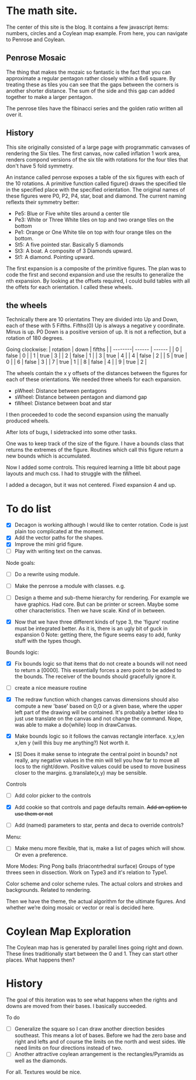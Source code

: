 # The math site.
The center of this site is the blog. It contains a few javascript items: numbers, circles and a Coylean map example. From here, you can navigate to Penrose and Coylean. 

## Penrose Mosaic
The thing that makes the mozaic so fantastic is the fact that you can approximate a regular pentagon rather closely within a 6x6 square. By treating these as tiles you can see that the gaps between the corners is another shorter distance.  The sum of the side and this gap can added together to make a larger pentagon. 

The penrose tiles have the fibinacci series and the golden ratio written all over it.

## History
This site originally consisted of a large page with programmatic canvases of rendering the Six tiles. The first canvas, now called inflation 1 work area, renders compond versions of the six tile with rotations for the four tiles that don't have 5 fold symmetry.

An instance called penrose exposes a table of the six figures with each of the 10 rotations. A primitive function called figure() draws the specified tile in the specified place with the specified orientation. The original names of these figures were P0, P2, P4, star, boat and diamond. The current naming reflexts their symmetry better: 
- Pe5: Blue or Five white tiles around a center tile
- Pe3:  White or Three White tiles on top and two orange tiles on the bottom
- Pe1: Orange or One White tile on top with four orange tiles on the bottom.
- St5: A five pointed star. Basically 5 diamonds
- St3: A boat. A composite of 3 Diamonds upward.
- St1: A diamond. Pointing upward.

The first expansion is a composite of the primitive figures.
The plan was to code the first and second expansion and use the results to generalize the nth expansion. By looking at the offsets required, I could build tables with all the offets for each orientation.  I called these wheels.

## the wheels
Technically there are 10 orientatins
They are divided into Up and Down, each of these with 5 Fifths.
Fifths(0) Up is always a negative y coordinate. Minus is up. P0 Down is a positive version of up. It is not a reflection, but a rotation of 180 degrees.

Going clockwise:
 | rotation | down | fifths |
 | --------| ------ | ------ |
| 0 | false | 0 |
| 1 | true | 3 |
| 2 | false | 1 |
| 3 | true | 4 |
| 4 | false | 2 |
| 5 | true | 0 |
| 6 | false | 3 |
| 7 | true | 1 |
| 8 | false | 4 |
| 9 | true | 2 |

The wheels contain the x y offsets of the distances between the figures for each of these orientations.
We needed three wheels for each expansion.
- pWheel: Distance between pentagons
- sWheel: Distance between pentagon and diamond gap
- tWheel: Distance between boat and star

I then proceeded to code the second expansion using the manually produced wheels.

After lots of bugs, I sidetracked into some other tasks.

One was to keep track of the size of the figure.  I have a bounds class that returns the extremes of the figure.  Routines which call this figure return a new bounds which is accumulated.

Now I added some controls. This required learning a little bit about page layouts and much css.
I had to struggle with the tWheel.

I added a decagon, but it was not centered.
Fixed expansion 4 and up.

# To do list

-   [X] Decagon is working although I would like to center rotation. Code is just plain too complicated at the moment.
-   [X] Add the vector paths for the shapes.
-   [X] Improve the mini grid figure.
-   [ ] Play with writing text on the canvas.

Node goals:
-   [ ] Do a rewrite using module.
-   [ ] Make the penrose a module with classes. e.g. <script type="module" src="app.mjs"></script>

-   [ ] Design a theme and sub-theme hierarchy for rendering.
        For example we have graphics. Had core. But can be printer or screen. Maybe some other characteristics.
        Then we have scale. Kind of in between.


-   [X] Now that we have three different kinds of type 3, the 'figure' routine must be integrated better.  As it is, there is an ugly bit of guck in expansion 0
Note: getting there, the figure seems easy to add, funky stuff with the types though.

Bounds logic:
-   [X] Fix bounds logic so that items that do not create a bounds will not need to return a [0000].  This essentially forces a zero point to be added to the bounds.  The receiver of the bounds should gracefully ignore it.
-   [ ] create a nice measure routine
-   [X] The redraw function which changes canvas dimensions should also compute a new 'base' based on 0,0 or a given base, where the upper left part of the drawing will be contained.
It's probably a better idea to just use translate on the canvas and not change the command.
Nope, was able to make a do{while} loop in drawCanvas.

-   [X] Make bounds logic so it follows the canvas rectangle interface. x,y,len x,len y (will this buy me anything?)
Not worth it.

-   [S] Does it make sense to integrate the central point in bounds?
  not really, any negative values in the min will tell you how far to move all locs to the right/down.
  Positive values could be used to move business closer to the margins.
  g.translate(x,y) may be sensible.

Controls
-   [ ] Add color picker to the controls
-   [X] Add cookie so that controls and page defaults remain. ~~Add an option to use them or not~~
-   [ ] Add (named) parameters to star, penta and deca to override controls?


Menu:
-   [ ] Make menu more flexible, that is, make a list of pages which will show. Or even a preference.

More Modes:
Ping Pong balls (triacontrhedral surface)
Groups of type threes seen in dissection.
Work on Type3 and it's relation to Type1.


Color scheme and color scheme rules. The actual colors and strokes and backgrounds. Related to rendering.

Then we have the theme, the actual algorithm for the ultimate figures. And whether we’re doing mosaic or vector or real is decided here.

# Coylean Map Exploration

The Coylean map has is generated by parallel lines going right and down.  These lines traditionally start between the 0 and 1.  They can start other places.  What happens then?

# History

The goal of this iteration was to see what happens when the rights and downs are moved from their bases. I basically succeeded.

To do
- [ ] Generalize the square so I can draw another direction besides southeast.  This means a lot of bases.  Before we had the zero base and right and lefts and of course the limits on the north and west sides. We need limits on four directions instead of two.
- [ ] Another attractive coylean arrangement is the rectangles/Pyramids as well as the diamonds.

For all. Textures would be nice.


